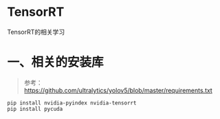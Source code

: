 # TensorRT
TensorRT的相关学习

# 一、相关的安装库

> 参考：https://github.com/ultralytics/yolov5/blob/master/requirements.txt

```
pip install nvidia-pyindex nvidia-tensorrt
pip install pycuda
```


